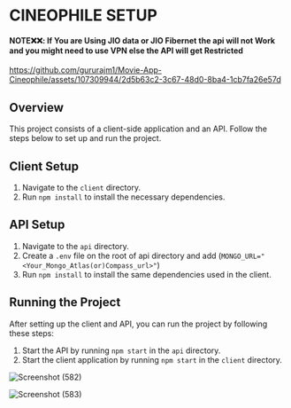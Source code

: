# CINEOPHILE SETUP
#### NOTE❌❌: If You are Using JIO data or JIO Fibernet the api will not Work and you might need to use VPN else the API will get Restricted

https://github.com/gururajm1/Movie-App-Cineophile/assets/107309944/2d5b63c2-3c67-48d0-8ba4-1cb7fa26e57d


## Overview

This project consists of a client-side application and an API. Follow the steps below to set up and run the project.

## Client Setup

1. Navigate to the `client` directory.
2. Run `npm install` to install the necessary dependencies.

## API Setup

1. Navigate to the `api` directory.
2. Create a `.env` file on the root of api directory and add (`MONGO_URL="<Your_Mongo_Atlas(or)Compass_url>"`)
2. Run `npm install` to install the same dependencies used in the client.

## Running the Project

After setting up the client and API, you can run the project by following these steps:

1. Start the API by running `npm start` in the `api` directory.
2. Start the client application by running `npm start` in the `client` directory.


![Screenshot (582)](https://github.com/gururajm1/Movie-App-Cineophile/assets/107309944/bf6b68ed-8c84-4982-8d84-f7af4b0f57fd)



![Screenshot (583)](https://github.com/gururajm1/Movie-App-Cineophile/assets/107309944/a140b96d-4a7c-47e6-93ee-ee8dec7cafff)



